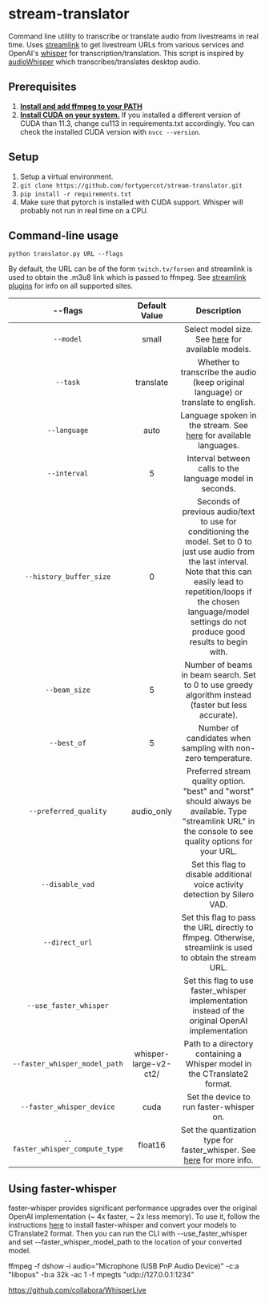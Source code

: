 # stream-translator
Command line utility to transcribe or translate audio from livestreams in real time. Uses [streamlink](https://github.com/streamlink/streamlink) to 
get livestream URLs from various services and OpenAI's [whisper](https://github.com/openai/whisper) for transcription/translation.
This script is inspired by [audioWhisper](https://github.com/Awexander/audioWhisper) which transcribes/translates desktop audio.

## Prerequisites

1. [**Install and add ffmpeg to your PATH**](https://www.thewindowsclub.com/how-to-install-ffmpeg-on-windows-10#:~:text=Click%20New%20and%20type%20the,Click%20OK%20to%20apply%20changes.)
2. [**Install CUDA on your system.**](https://developer.nvidia.com/cuda-downloads) If you installed a different version of CUDA than 11.3,
 change cu113 in requirements.txt accordingly. You can check the installed CUDA version with ```nvcc --version```.

## Setup

1. Setup a virtual environment.
2. ```git clone https://github.com/fortypercnt/stream-translator.git```
3. ```pip install -r requirements.txt```
4. Make sure that pytorch is installed with CUDA support. Whisper will probably not run in real time on a CPU.

## Command-line usage

```python translator.py URL --flags```

By default, the URL can be of the form ```twitch.tv/forsen``` and streamlink is used to obtain the .m3u8 link which is passed to ffmpeg.
See [streamlink plugins](https://streamlink.github.io/plugins.html) for info on all supported sites.


|             --flags             |     Default Value     |                                                                                                                       Description                                                                                                                        |
|:-------------------------------:|:---------------------:|:--------------------------------------------------------------------------------------------------------------------------------------------------------------------------------------------------------------------------------------------------------:|
|            `--model`            |         small         |                                                                  Select model size. See [here](https://github.com/openai/whisper#available-models-and-languages) for available models.                                                                   |
|            `--task`             |       translate       |                                                                                    Whether to transcribe the audio (keep original language) or translate to english.                                                                                     |
|          `--language`           |         auto          |                                                           Language spoken in the stream. See [here](https://github.com/openai/whisper#available-models-and-languages) for available languages.                                                           |
|          `--interval`           |           5           |                                                                                                 Interval between calls to the language model in seconds.                                                                                                 |
|     `--history_buffer_size`     |           0           | Seconds of previous audio/text to use for conditioning the model. Set to 0 to just use audio from the last interval. Note that this can easily lead to repetition/loops if the chosen language/model settings do not produce good results to begin with. |
|          `--beam_size`          |           5           |                                                                           Number of beams in beam search. Set to 0 to use greedy algorithm instead (faster but less accurate).                                                                           |
|           `--best_of`           |           5           |                                                                                              Number of candidates when sampling with non-zero temperature.                                                                                               |
|      `--preferred_quality`      |      audio_only       |                                                Preferred stream quality option. "best" and "worst" should always be available. Type "streamlink URL" in the console to see quality options for your URL.                                                 |
|         `--disable_vad`         |                       |                                                                                       Set this flag to disable additional voice activity detection by Silero VAD.                                                                                        |
|         `--direct_url`          |                       |                                                                        Set this flag to pass the URL directly to ffmpeg. Otherwise, streamlink is used to obtain the stream URL.                                                                         |
|     `--use_faster_whisper`      |                       |                                                                             Set this flag to use faster_whisper implementation instead of the original OpenAI implementation                                                                             |
|  `--faster_whisper_model_path`  | whisper-large-v2-ct2/ |                                                                                        Path to a directory containing a Whisper model in the CTranslate2 format.                                                                                         |
|    `--faster_whisper_device`    |         cuda          |                                                                                                         Set the device to run faster-whisper on.                                                                                                         |
| `--faster_whisper_compute_type` |        float16        |                                                                Set the quantization type for faster_whisper. See [here](https://opennmt.net/CTranslate2/quantization.html) for more info.                                                                |

## Using faster-whisper

faster-whisper provides significant performance upgrades over the original OpenAI implementation (~ 4x faster, ~ 2x less memory).
To use it, follow the instructions [here](https://github.com/guillaumekln/faster-whisper#installation) to install faster-whisper and convert your models to CTranslate2 format.
Then you can run the CLI with --use_faster_whisper and set --faster_whisper_model_path to the location of your converted model.



 ffmpeg -f dshow -i audio="Microphone (USB PnP Audio Device)" -c:a "libopus" -b:a 32k -ac 1 -f mpegts "udp://127.0.0.1:1234"

 https://github.com/collabora/WhisperLive
